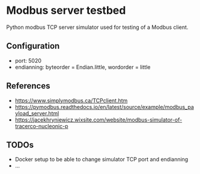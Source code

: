 # Modbus server testbed

Python modbus TCP server simulator used for testing of a Modbus client.

## Configuration

* port: 5020
* endianning: byteorder = Endian.little, wordorder = little

## References

* https://www.simplymodbus.ca/TCPclient.htm
* https://pymodbus.readthedocs.io/en/latest/source/example/modbus_payload_server.html
* https://jacekhryniewicz.wixsite.com/website/modbus-simulator-of-tracerco-nucleonic-p

## TODOs

* Docker setup to be able to change simulator TCP port and endianning
* ...